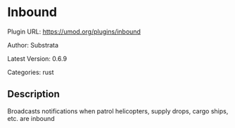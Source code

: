 # Inbound

Plugin URL: https://umod.org/plugins/inbound

Author: Substrata

Latest Version: 0.6.9

Categories: rust

## Description

Broadcasts notifications when patrol helicopters, supply drops, cargo ships, etc. are inbound

